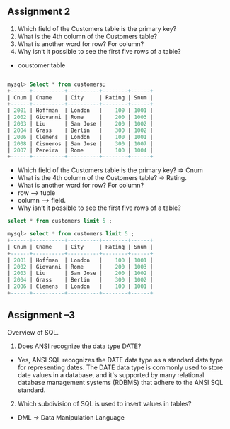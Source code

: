 
## Assignment 2
1) Which field of the Customers table is the primary key?
2) What is the 4th column of the Customers table?
3) What is another word for row? For column?
4) Why isn’t it possible to see the first five rows of a table?

- coustomer table
```SQL

mysql> Select * from customers;
+------+----------+----------+--------+------+
| Cnum | Cname    | City     | Rating | Snum |
+------+----------+----------+--------+------+
| 2001 | Hoffman  | London   |    100 | 1001 |
| 2002 | Giovanni | Rome     |    200 | 1003 |
| 2003 | Liu      | San Jose |    200 | 1002 |
| 2004 | Grass    | Berlin   |    300 | 1002 |
| 2006 | Clemens  | London   |    100 | 1001 |
| 2008 | Cisneros | San Jose |    300 | 1007 |
| 2007 | Pereira  | Rome     |    100 | 1004 |
+------+----------+----------+--------+------+
```
- Which field of the Customers table is the primary key?
=>  Cnum 
- What is the 4th column of the Customers table?
=> Rating.
- What is another word for row? For column?
- row --> tuple
- column --> field.
- Why isn’t it possible to see the first five rows of a table?

```SQL
select * from customers limit 5 ;

mysql> select * from customers limit 5 ;
+------+----------+----------+--------+------+
| Cnum | Cname    | City     | Rating | Snum |
+------+----------+----------+--------+------+
| 2001 | Hoffman  | London   |    100 | 1001 |
| 2002 | Giovanni | Rome     |    200 | 1003 |
| 2003 | Liu      | San Jose |    200 | 1002 |
| 2004 | Grass    | Berlin   |    300 | 1002 |
| 2006 | Clemens  | London   |    100 | 1001 |
+------+----------+----------+--------+------+
```


## Assignment –3
Overview of SQL.
1) Does ANSI recognize the data type DATE?
- Yes, ANSI SQL recognizes the DATE data type as a standard data type for representing dates. The DATE data type is commonly used to store date values in a database, and it's supported by many relational database management systems (RDBMS) that adhere to the ANSI SQL standard.
2) Which subdivision of SQL is used to insert values in tables?
- DML -> Data Manipulation Language 


